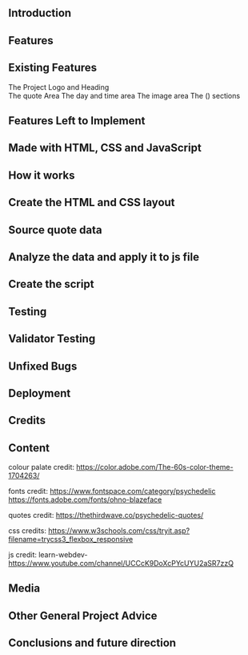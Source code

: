 Introduction
-------------------------------

Features
-------------------------------
  Existing Features
  -----------------
   The Project Logo and Heading  
   The quote Area
   The day and time area
   The image area
   The () sections

 Features Left to Implement
 --------------------------------  

Made with HTML, CSS and JavaScript
----------------------------------

How it works
-----------------------------------


Create the HTML and CSS layout
-------------------------------

Source quote data
-------------------------------


Analyze the data and apply it to js file
-----------------------------------------

Create the script
-----------------------------------------


Testing
--------------------------------------

Validator Testing
--------------------------------------

Unfixed Bugs
--------------------------------------

Deployment
-------------------------------------

Credits
-------------------------------------
   Content
   --------
   colour palate credit:
   https://color.adobe.com/The-60s-color-theme-1704263/

   fonts credit:
   https://www.fontspace.com/category/psychedelic
   https://fonts.adobe.com/fonts/ohno-blazeface

   quotes credit:
   https://thethirdwave.co/psychedelic-quotes/

   css credits:
   https://www.w3schools.com/css/tryit.asp?filename=trycss3_flexbox_responsive

   js credit:
   learn-webdev-
   https://www.youtube.com/channel/UCCcK9DoXcPYcUYU2aSR7zzQ






   Media
   ------

Other General Project Advice
--------------------------------------   


Conclusions and future direction
-----------------------------------------